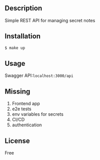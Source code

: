 ## Description

Simple REST API for managing secret notes

## Installation

```bash
$ make up
```

## Usage

Swagger API:```localhost:3000/api```

## Missing
1. Frontend app
2. e2e tests
3. env variables for secrets
4. CI/CD
5. authentication


## License

Free
